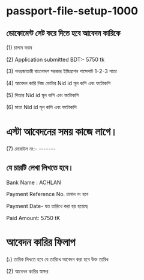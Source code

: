 # passport-file-setup-1000

## ডোকোমেন্ট সেট করে দিতে হবে আবেদন কারিকে

(1) চালান ফরম

(2) Application submitted  BDT:- 5750 tk

(3) গনপ্রজাতন্তী বাংলােদশ সরকার  ইমিগ্রশেন পাসেপাট 1-2-3 পাতা

 (4) আবেদন কারি নিজ ভোটার Nid id মূল কপি এবং ফটোকপি

 (5) পিতার Nid id মূল কপি এবং ফটোকপি
 
 (6) মাতা Nid id মূল কপি এবং ফটোকপি

 # এস্টা আবেদনের সময় কাজে লাগে।

 (7) মোবাইল নং:- -------



## যে চারটি লেখা লিখতে হবে।
 
 Bank Name : ACHLAN
 

 Payment Reference No. চালান নং হবে
 

 Payment Date- যত তারিখে করা হয় হয়েছে
 
 
 Paid Amount: 5750 tK

 # আবেদন কারির ফিলাপ

 (১) তারিক লিখতে হবে যে তারিখে আবেদন করা হবে উক্ত তারিখ

 (2) আবেদন কারির স্বাক্ষর 
